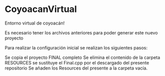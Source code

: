 # CoyoacanVirtual
Entorno virtual de coyoacán!

Es necesario tener los archivos anteriores para poder generar este nuevo proyecto

Para realizar la configuración inicial se realizan los siguientes pasos:


Se copia el proyecto FINAL completo
Se elimina el contenido de la carpeta RESOURCES
se sustituye el Final.cpp por el descargado del presente repositorio
Se añaden los Resources del presente a la carpeta vacía.
